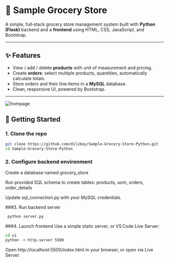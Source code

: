 # 🛒 Sample Grocery Store

A simple, full‑stack grocery store management system built with **Python (Flask)** backend and a **frontend** using HTML, CSS, JavaScript, and Bootstrap.

---

## ✨ Features

- View / add / delete **products** with unit of measurement and pricing.
- Create **orders**: select multiple products, quantities, automatically calculate totals.
- Store orders and their line‑items in a **MySQL** database.
- Clean, responsive UI, powered by Bootstrap.

---

![hompage](https://github.com/user-attachments/assets/bff313d3-8e06-4f4c-9f0f-09792d2f1de4)


## 🚀 Getting Started

### 1. Clone the repo

```bash
git clone https://github.com/diliboy/Sample-Grocery-Store-Python.git
cd Sample-Grocery-Store-Python
```

### 2. Configure backend environment

Create a database named grocery_store

Run provided SQL schema to create tables: products, uom, orders, order_details

Update sql_connection.py with your MySQL credentials.

###3. Run backend server
```bash
 python server.py
```

###4. Launch frontend
Use a simple static server, or VS Code Live Server:

```bash
cd ui
python -m http.server 5500
```
Open http://localhost:5500/index.html in your browser, or open via Live Server.
